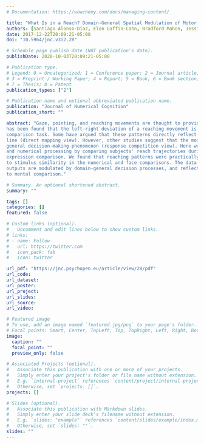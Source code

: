 ```yaml
---
# Documentation: https://wowchemy.com/docs/managing-content/

title: "What Is in a Reach? Domain-General Spatial Modulation of Motor Responses by Number Representations"
authors: [Santiago Alonso-Díaz, Elon Gaffin-Cahn, Bradford Mahon, Jessica Cantlon]
date: 2017-12-22T20:09:21-05:00
doi: "10.5964/jnc.v3i2.28"

# Schedule page publish date (NOT publication's date).
publishDate: 2020-10-03T20:09:21-05:00

# Publication type.
# Legend: 0 = Uncategorized; 1 = Conference paper; 2 = Journal article;
# 3 = Preprint / Working Paper; 4 = Report; 5 = Book; 6 = Book section;
# 7 = Thesis; 8 = Patent
publication_types: ["2"]

# Publication name and optional abbreviated publication name.
publication: "Journal of Numerical Cognition"
publication_short: ""

abstract: "Gaze, pointing, and reaching movements are thought to provide a window to internal cognitive states. In the case of numerical cognition, it
has been found that the left-right deviation of a reaching movement is modulated by the relative magnitude of values in a number
comparison task. Some have argued that these patterns directly reflect the representation of a logarithmically compressed mental number
line (direct mapping view). However, other studies suggest that the modulation of motor outputs by numerical value could be a more
general decision-making phenomenon (response competition view). Here we test the generality of interactions between the motor system
and numerical processing by comparing subjects' reach trajectories during two different nonverbal tasks: numerosity comparison and facial
expression comparison. We found that reaching patterns were practically identical in both tasks – reach trajectories were equally sensitive
to stimulus similarity in the numerical and face comparisons. The data provide strong support for the response competition view that motor
outputs are modulated by domain-general decision processes, and reflect generic decision confidence or accumulation of evidence related
to mental comparison."

# Summary. An optional shortened abstract.
summary: ""

tags: []
categories: []
featured: false

# Custom links (optional).
#   Uncomment and edit lines below to show custom links.
# links:
# - name: Follow
#   url: https://twitter.com
#   icon_pack: fab
#   icon: twitter

url_pdf: "https://jnc.psychopen.eu/article/view/28/pdf"
url_code:
url_dataset:
url_poster:
url_project:
url_slides:
url_source:
url_video:

# Featured image
# To use, add an image named `featured.jpg/png` to your page's folder. 
# Focal points: Smart, Center, TopLeft, Top, TopRight, Left, Right, BottomLeft, Bottom, BottomRight.
image:
  caption: ""
  focal_point: ""
  preview_only: false

# Associated Projects (optional).
#   Associate this publication with one or more of your projects.
#   Simply enter your project's folder or file name without extension.
#   E.g. `internal-project` references `content/project/internal-project/index.md`.
#   Otherwise, set `projects: []`.
projects: []

# Slides (optional).
#   Associate this publication with Markdown slides.
#   Simply enter your slide deck's filename without extension.
#   E.g. `slides: "example"` references `content/slides/example/index.md`.
#   Otherwise, set `slides: ""`.
slides: ""
---
```

